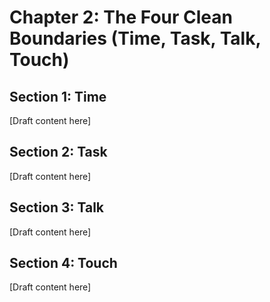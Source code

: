 # Chapter 2: The Four Clean Boundaries (Time, Task, Talk, Touch)

## Section 1: Time

[Draft content here]

## Section 2: Task

[Draft content here]

## Section 3: Talk

[Draft content here]

## Section 4: Touch

[Draft content here]